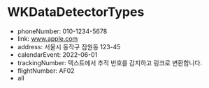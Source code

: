 # WKDataDetectorTypes

- phoneNumber: 010-1234-5678
- link: www.apple.com
- address: 서울시 동작구 잠원동 123-45
- calendarEvent: 2022-06-01
- trackingNumber: 텍스트에서 추적 번호를 감지하고 링크로 변환합니다.
- flightNumber: AF02
- all
